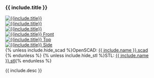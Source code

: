 ### {{ include.title }}

<div class="row">
  <div class="col w2">
    <a href="{{include.name}}-0.png">
      <img style="max-height:150px;max-width:200px;" alt="{{include.title}}" src="{{include.name}}-0.png" />
    </a>
  </div>
  <div class="col w2">
    <a href="{{include.name}}-1.png">
      <img style="max-height:150px;max-width:200px;" alt="{{include.title}}" src="{{include.name}}-1.png" />
    </a>
  </div>
  <div class="col w2">
    <a href="{{include.name}}-2.png">
      <img style="max-height:150px;max-width:200px;" alt="{{include.title}}" src="{{include.name}}-2.png" />
    </a>
  </div>
</div>
<div class="row">
  <div class="col w2">
    <a href="{{include.name}}-front.png">
      <img style="max-height:150px;max-width:200px;" alt="{{include.title}} Front" src="{{include.name}}-front.png" />
    </a>
  </div>
  <div class="col w2">
    <a href="{{include.name}}-top.png">
      <img style="max-height:150px;max-width:200px;" alt="{{include.title}} Top" src="{{include.name}}-top.png" />
    </a>
  </div>
  <div class="col w2">
    <a href="{{include.name}}-side.png">
      <img style="max-height:150px;max-width:200px;" alt="{{include.title}} Side" src="{{include.name}}-side.png" />
    </a>
  </div>
</div>
<div>
  <!-- I'd love for these to be show_scad and show_stl, but Jekyll doesn't allow Liquid v5 which adds the allow_false arg to default -->
  {% unless include.hide_scad %}OpenSCAD: <a href="{{ include.name }}.scad">{{ include.name }}.scad</a><br />{% endunless %}
  {% unless include.hide_stl %}STL: <a href="{{ include.name }}.stl">{{ include.name }}.stl</a>{% endunless %}
</div>

{{ include.desc }}
